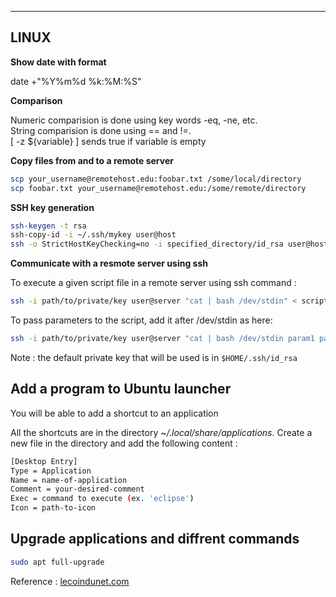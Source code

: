 
----------
LINUX
----------


**Show date with format**

date +"%Y%m%d %k:%M:%S"

**Comparison**

Numeric comparision is done using key words -eq, -ne, etc.  
String comparision is done using == and !=.  
[ -z ${variable} ] sends true if variable is empty

**Copy files from and to a remote server**
```bash
scp your_username@remotehost.edu:foobar.txt /some/local/directory  
scp foobar.txt your_username@remotehost.edu:/some/remote/directory  
```

**SSH key generation**

```bash
ssh-keygen -t rsa  
ssh-copy-id -i ~/.ssh/mykey user@host  
ssh -o StrictHostKeyChecking=no -i specified_directory/id_rsa user@host
```

**Communicate with a resmote server using ssh**

To execute a given script file in a remote server using ssh command :  
```bash
ssh -i path/to/private/key user@server "cat | bash /dev/stdin" < script-file.sh  
```
To pass parameters to the script, add it after /dev/stdin as here:  
```bash
ssh -i path/to/private/key user@server "cat | bash /dev/stdin param1 param2" < script-file.sh  
```
Note : the default private key that will be used is in ```$HOME/.ssh/id_rsa```

## Add a program to Ubuntu launcher
You will be able to add a shortcut to an application

All the shortcuts are in the directory *~/.local/share/applications*.
Create a new file in the directory and add the following content :
```bash
[Desktop Entry]
Type = Application
Name = name-of-application
Comment = your-desired-comment
Exec = command to execute (ex. 'eclipse')
Icon = path-to-icon
```
## Upgrade applications and diffrent commands
```bash
sudo apt full-upgrade
```
Reference : [lecoindunet.com](https://www.lecoindunet.com/difference-apt-update-upgrade-full-upgrade)
